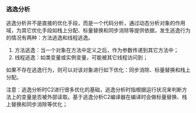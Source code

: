 ### 逃逸分析

逃逸分析并不是直接的优化手段，而是一个代码分析，通过动态分析对象的作用域，为其它优化手段如栈上分配、标量替换和同步消除等提供依据，发生逃逸行为的情况有两种：方法逃逸和线程逃逸。

1. 方法逃逸：当一个对象在方法中定义之后，作为参数传递到其它方法中；
2. 线程逃逸：如类变量或实例变量，可能被其它线程访问到；

如果不存在逃逸行为，则可以对该对象进行如下优化：同步消除、标量替换和栈上分配。

注意：逃逸分析时C2进行很多优化的基础，逃逸分析时指根据运行状况来判断方法上的变量是否被外部读取。基于逃逸分析C2编译器在编译时会做标量替换、栈上替换和同步消除等优化；

